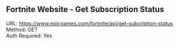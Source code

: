 ## Fortnite Website - Get Subscription Status

URL: https://www.epicgames.com/fortnite/api/get-subcription-status \
Method: GET \
Auth Required: Yes